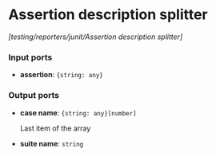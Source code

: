 # Assertion description splitter

_[testing/reporters/junit/Assertion description splitter]_

### Input ports

* __assertion__: ` {string: any} `

### Output ports

* __case name__: ` {string: any}[number] `


    Last item of the array<br>


* __suite name__: ` string `

